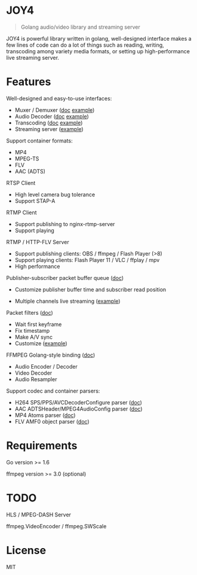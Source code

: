 # JOY4

> Golang audio/video library and streaming server

JOY4 is powerful library written in golang, well-designed interface makes a few lines of code can do a lot of things such as reading, writing, transcoding among variety media formats, or setting up high-performance live streaming server.

# Features 

Well-designed and easy-to-use interfaces:

- Muxer / Demuxer ([doc](https://godoc.org/github.com/nareix/joy4/av#Demuxer) [example](https://github.com/nareix/joy4/blob/master/examples/open_probe_file/main.go))
- Audio Decoder ([doc](https://godoc.org/github.com/nareix/joy4/av#AudioDecoder) [example](https://github.com/nareix/joy4/blob/master/examples/audio_decode/main.go))
- Transcoding ([doc](https://godoc.org/github.com/nareix/joy4/av/transcode) [example](https://github.com/nareix/joy4/blob/master/examples/transcode/main.go))
- Streaming server ([example](https://github.com/nareix/joy4/blob/master/examples/http_flv_and_rtmp_server/main.go))

Support container formats:

- MP4
- MPEG-TS
- FLV
- AAC (ADTS)

RTSP Client
- High level camera bug tolerance
- Support STAP-A

RTMP Client
- Support publishing to nginx-rtmp-server
- Support playing

RTMP / HTTP-FLV Server 
- Support publishing clients: OBS / ffmpeg / Flash Player (>8)
- Support playing clients: Flash Player 11 / VLC / ffplay / mpv
- High performance


Publisher-subscriber packet buffer queue ([doc](https://godoc.org/github.com/nareix/joy4/av/pubsub))

- Customize publisher buffer time and subscriber read position


- Multiple channels live streaming ([example](https://github.com/nareix/joy4/blob/master/examples/rtmp_server_channels/main.go))

Packet filters ([doc](https://godoc.org/github.com/nareix/joy4/av/pktque))

- Wait first keyframe
- Fix timestamp
- Make A/V sync
- Customize ([example](https://github.com/nareix/joy4/blob/master/examples/rtmp_server_channels/main.go#L19))

FFMPEG Golang-style binding ([doc](https://godoc.org/github.com/nareix/joy4/cgo/ffmpeg))
- Audio Encoder / Decoder
- Video Decoder
- Audio Resampler

Support codec and container parsers:

- H264 SPS/PPS/AVCDecoderConfigure parser ([doc](https://godoc.org/github.com/nareix/joy4/codec/h264parser))
- AAC ADTSHeader/MPEG4AudioConfig parser ([doc](https://godoc.org/github.com/nareix/joy4/codec/aacparser))
- MP4 Atoms parser ([doc](https://godoc.org/github.com/nareix/joy4/format/mp4/mp4io))
- FLV AMF0 object parser ([doc](https://godoc.org/github.com/nareix/joy4/format/flv/flvio))

# Requirements

Go version >= 1.6

ffmpeg version >= 3.0 (optional)

# TODO

HLS / MPEG-DASH Server

ffmpeg.VideoEncoder / ffmpeg.SWScale

# License

MIT


